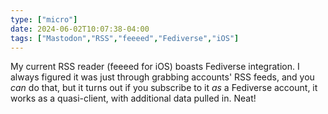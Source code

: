```yaml
---
type: ["micro"]
date: 2024-06-02T10:07:38-04:00
tags: ["Mastodon","RSS","feeeed","Fediverse","iOS"]
---
```

My current RSS reader (feeeed for iOS) boasts Fediverse integration. I always figured it was just through grabbing accounts' RSS feeds, and you *can* do that, but it turns out if you subscribe to it *as* a Fediverse account, it works as a quasi-client, with additional data pulled in. Neat!
